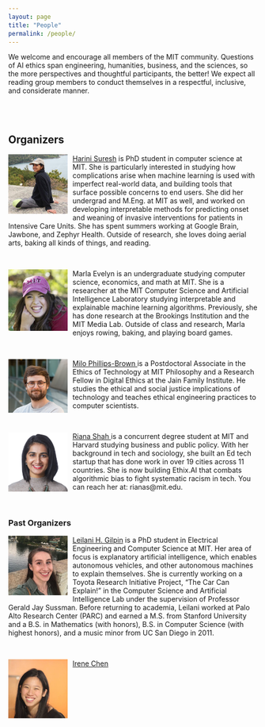 ```yaml
---
layout: page
title: "People"
permalink: /people/
---
```


We welcome and encourage all members of the MIT community. Questions of AI ethics span engineering, humanities, business, and the sciences, so the more perspectives and thoughtful participants, the better! We expect all reading group members to conduct themselves in a respectful, inclusive, and considerate manner. 

<br> <br>

## Organizers

<p>
<img src="/harini.jpg" alt="..." class="float-left mr-2" width="120px" style="float: left; margin-right: 10px;">
<a href="http://harinisuresh.com/">Harini Suresh</a> is PhD student in computer science at MIT. She is particularly interested in studying how complications arise when machine learning is used with imperfect real-world data, and building tools that surface possible concerns to end users. She did her undergrad and M.Eng. at MIT as well, and worked on developing interpretable methods for predicting onset and weaning of invasive interventions for patients in Intensive Care Units. She has spent summers working at Google Brain, Jawbone, and Zephyr Health. Outside of research, she loves doing aerial arts, baking all kinds of things, and reading.
</p>

<br>

<p>
<img src="/marla.png" alt="..." class="float-left mr-2" width="120px" style="float: left; margin-right: 10px;">
Marla Evelyn is an undergraduate studying computer science, economics, and math at MIT. She is a researcher at the MIT Computer Science and Artificial Intelligence Laboratory studying interpretable and explainable machine learning algorithms. Previously, she has done research at the Brookings Institution and the MIT Media Lab. Outside of class and research, Marla enjoys rowing, baking, and playing board games. 
</p>

<br>

<p>
<img src="/milo.png" alt="..." class="float-left mr-2" width="120px" style="float: left; margin-right: 10px;">
<a href="http://www.milopb.com/"> Milo Phillips-Brown </a> is a Postdoctoral Associate in the Ethics of Technology at MIT Philosophy and a Research Fellow in Digital Ethics at the Jain Family Institute. He studies the ethical and social justice implications of technology and teaches ethical engineering practices to computer scientists.
</p>

<br>

<p>
<img src="/riana.jpg" alt="..." class="float-left mr-2" width="120px" style="float: left; margin-right: 10px;">
<a href="https://www.rianabshah.com/"> Riana Shah </a> is a concurrent degree student at MIT and Harvard studying business and public policy. With her background in tech and sociology, she built an Ed tech startup that has done work in over 19 cities across 11 countries. She is now building Ethix.AI that combats algorithmic bias to fight systematic racism in tech. You can reach her at: rianas@mit.edu.
</p>

<br>

### Past Organizers

<p>
<img src="/leilani.jpg" alt="..." class="float-left mr-2" width="120px" style="float: left; margin-right: 10px;">
<a href="http://people.csail.mit.edu/lgilpin/">Leilani H. Gilpin</a> is a PhD student in Electrical Engineering and
Computer Science at MIT.  Her area of focus is explanatory artificial
intelligence, which enables autonomous vehicles, and other autonomous
machines to explain themselves. She is currently working on a Toyota
Research Initiative Project, “The Car Can Explain!” in the Computer
Science and Artificial Intelligence Lab under the supervision of
Professor Gerald Jay Sussman.  Before returning to academia, Leilani
worked at Palo Alto Research Center (PARC) and earned a M.S. from Stanford University and a  B.S. in Mathematics (with honors), B.S. in Computer Science (with highest honors), and a music minor from
UC San Diego in 2011. 
</p>
<br>
<p>
<img src="/irene.jpg" alt="..." class="float-left mr-2" width="120px" style="float: left; margin-right: 10px;">
<a href="http://irenechen.net">Irene Chen</a>
</p>

<br>
